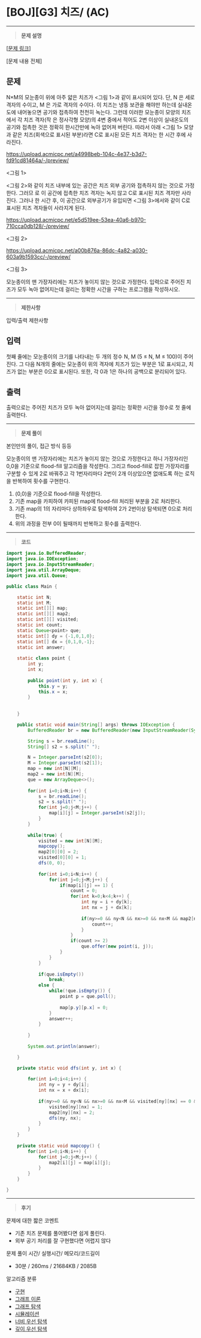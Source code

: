 # [BOJ][G3] 치즈/ (AC)

---

> **문제 설명**
> 

[[문제 링크](https://www.acmicpc.net/problem/2638)]

[문제 내용 전체]

## 문제

N×M의 모눈종이 위에 아주 얇은 치즈가 <그림 1>과 같이 표시되어 있다. 단, N 은 세로 격자의 수이고, M 은 가로 격자의 수이다. 이 치즈는 냉동 보관을 해야만 하는데 실내온도에 내어놓으면 공기와 접촉하여 천천히 녹는다. 그런데 이러한 모눈종이 모양의 치즈에서 각 치즈 격자(작 은 정사각형 모양)의 4변 중에서 적어도 2변 이상이 실내온도의 공기와 접촉한 것은 정확히 한시간만에 녹아 없어져 버린다. 따라서 아래 <그림 1> 모양과 같은 치즈(회색으로 표시된 부분)라면 C로 표시된 모든 치즈 격자는 한 시간 후에 사라진다.

https://upload.acmicpc.net/a4998beb-104c-4e37-b3d7-fd91cd81464a/-/preview/

<그림 1>

<그림 2>와 같이 치즈 내부에 있는 공간은 치즈 외부 공기와 접촉하지 않는 것으로 가정한다. 그러므 로 이 공간에 접촉한 치즈 격자는 녹지 않고 C로 표시된 치즈 격자만 사라진다. 그러나 한 시간 후, 이 공간으로 외부공기가 유입되면 <그림 3>에서와 같이 C로 표시된 치즈 격자들이 사라지게 된다.

https://upload.acmicpc.net/e5d519ee-53ea-40a6-b970-710cca0db128/-/preview/

<그림 2>

https://upload.acmicpc.net/a00b876a-86dc-4a82-a030-603a9b1593cc/-/preview/

<그림 3>

모눈종이의 맨 가장자리에는 치즈가 놓이지 않는 것으로 가정한다. 입력으로 주어진 치즈가 모두 녹아 없어지는데 걸리는 정확한 시간을 구하는 프로그램을 작성하시오.

---

> **제한사항**
> 

입력/출력 제한사항

## 입력

첫째 줄에는 모눈종이의 크기를 나타내는 두 개의 정수 N, M (5 ≤ N, M ≤ 100)이 주어진다. 그 다음 N개의 줄에는 모눈종이 위의 격자에 치즈가 있는 부분은 1로 표시되고, 치즈가 없는 부분은 0으로 표시된다. 또한, 각 0과 1은 하나의 공백으로 분리되어 있다.

## 출력

출력으로는 주어진 치즈가 모두 녹아 없어지는데 걸리는 정확한 시간을 정수로 첫 줄에 출력한다.

---

> **문제 풀이**
> 

본인만의 풀이, 접근 방식 등등

모눈종이의 맨 가장자리에는 치즈가 놓이지 않는 것으로 가정한다고 하니 가장자리인 0,0을 기준으로 flood-fill 알고리즘을 작성한다. 그리고 flood-fill로 잡힌 가장자리를 구분할 수 있게 2로 바꿔주고 각 1번자리마다 2번이 2개 이상있으면 없애도록 하는 로직을 반복하여 횟수를 구현한다.

1. (0,0)을 기준으로 flood-fill을 작성한다.
2. 기존 map을 카피하여 카피된 map에 flood-fill 처리된 부분을 2로 처리한다.
3. 기존 map의 1의 자리마다 상하좌우로 탐색하여 2가 2번이상 탐색되면 0으로 처리한다.
4. 위의 과정을 전부 0이 될때까지 반복하고 횟수를 출력한다.

---

> **코드**
> 

```java
import java.io.BufferedReader;
import java.io.IOException;
import java.io.InputStreamReader;
import java.util.ArrayDeque;
import java.util.Queue;

public class Main {

	static int N;
	static int M;
	static int[][] map;
	static int[][] map2;
	static int[][] visited;
	static int count;
	static Queue<point> que;
	static int[] dy = {-1,0,1,0};
	static int[] dx = {0,1,0,-1};
	static int answer;
	
	static class point {
		int y;
		int x;
		
		public point(int y, int x) {
			this.y = y;
			this.x = x;
		}
		
		
	}

	public static void main(String[] args) throws IOException {
		BufferedReader br = new BufferedReader(new InputStreamReader(System.in));

		String s = br.readLine();
		String[] s2 = s.split(" ");

		N = Integer.parseInt(s2[0]);
		M = Integer.parseInt(s2[1]);
		map = new int[N][M];
		map2 = new int[N][M];
		que = new ArrayDeque<>();
		
		for(int i=0;i<N;i++) {
			s = br.readLine();
			s2 = s.split(" ");
			for(int j=0;j<M;j++) {
				map[i][j] = Integer.parseInt(s2[j]);
			}
		}
		
		while(true) {
			visited = new int[N][M];
			mapcopy();
			map2[0][0] = 2;
			visited[0][0] = 1;
			dfs(0, 0);
			
			for(int i=0;i<N;i++) {
				for(int j=0;j<M;j++) {
					if(map[i][j] == 1) {
						count = 0;
						for(int k=0;k<4;k++) {
							int ny = i + dy[k];
							int nx = j + dx[k];
							
							if(ny>=0 && ny<N && nx>=0 && nx<M && map2[ny][nx] == 2) {
								count++;
							}
						}
						if(count >= 2)
							que.offer(new point(i, j));
					}
				}
			}
			
			if(que.isEmpty())
				break;
			else {
				while(!que.isEmpty()) {
					point p = que.poll();
					
					map[p.y][p.x] = 0;
				}
				answer++;
			}
			
		}
		
		System.out.println(answer);

	}

	private static void dfs(int y, int x) {
		
		for(int i=0;i<4;i++) {
			int ny = y + dy[i];
			int nx = x + dx[i];
			
			if(ny>=0 && ny<N && nx>=0 && nx<M && visited[ny][nx] == 0 && map2[ny][nx] == 0) {
				visited[ny][nx] = 1;
				map2[ny][nx] = 2;
				dfs(ny, nx);
			}
		}
	}
	
	private static void mapcopy() {
		for(int i=0;i<N;i++) {
			for(int j=0;j<M;j++) {
				map2[i][j] = map[i][j];
			}
		}
	}

}
```

---

> **후기**
> 

문제에 대한 짧은 코멘트

- 기존 치즈 문제를 풀어봤다면 쉽게 풀린다.
- 외부 공기 처리를 잘 구현했다면 어렵지 않다

문제 풀이 시간/ 실행시간/ 메모리/코드길이

- 30분 / 260ms / 21684KB / 2085B

알고리즘 분류

- [구현](https://www.acmicpc.net/problem/tag/102)
- [그래프 이론](https://www.acmicpc.net/problem/tag/7)
- [그래프 탐색](https://www.acmicpc.net/problem/tag/11)
- [시뮬레이션](https://www.acmicpc.net/problem/tag/141)
- [너비 우선 탐색](https://www.acmicpc.net/problem/tag/126)
- [깊이 우선 탐색](https://www.acmicpc.net/problem/tag/127)